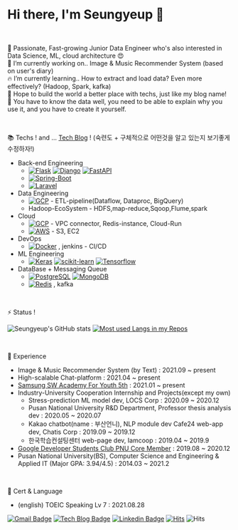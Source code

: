 

# Hi there, I'm Seungyeup 👋

<br>

🌱 Passionate, Fast-growing Junior Data Engineer who's also interested in Data Science, ML, cloud architecture 😍<br>
🔭 I’m currently working on.. Image & Music Recommender System (based on user's diary) <br>
🔥 I’m currently learning.. How to extract and load data? Even more effectively? (Hadoop, Spark, kafka) <br>
👯 Hope to build the world a better place with techs, just like my blog name! <br>
🙏 You have to know the data well, you need to be able to explain why you use it, and you have to create it yourself.<br>

<br>

📚 Techs ! and ... [Tech Blog](https://buildabetterworld.tistory.com/) ! (숙련도 + 구체적으로 어떤것을 알고 있는지 보기좋게 수정하자!)

 + Back-end Engineering
     + [![Flask]](https://flask.palletsprojects.com/) [![Django]](https://www.djangoproject.com/) [![FastAPI]](https://fastapi.tiangolo.com/)
     + [![Spring-Boot]](https://spring.io/projects/spring-boot)
     + [![Laravel]](https://laravel.com/)
 + Data Engineering
     + [![GCP]](https://cloud.google.com/) - ETL-pipeline(Dataflow, Dataproc, BigQuery)
     + Hadoop-EcoSystem - HDFS,map-reduce,Sqoop,Flume,spark
 + Cloud
     + [![GCP]](https://cloud.google.com/) - VPC connector, Redis-instance, Cloud-Run
     + [![AWS]](https://aws.amazon.com/) - S3, EC2
 + DevOps
     + [![Docker]](https://www.docker.com/) , jenkins - CI/CD
 + ML Engineering
     + [![Keras]](https://keras.io/) [![scikit-learn]](https://scikit-learn.org/stable/) [![Tensorflow]](https://www.tensorflow.org/) 
 + DataBase + Messaging Queue
     + [![PostgreSQL]](https://www.postgresql.org/) [![MongoDB]](https://www.mongodb.com/)
     + [![Redis]](https://redis.io/) , kafka

<br>

⚡ Status !

![Seungyeup's GitHub stats](https://github-readme-stats.vercel.app/api?username=Seungyeup&show_icons=true&hide_border=true&theme=dark&?count_private=true&line_height=24)
[![Most used Langs in my Repos](https://github-readme-stats.vercel.app/api/top-langs/?username=Seungyeup&layout=compact&hide_border=true&langs_count=8&theme=dark&hide=html,css,scss,c,hack&exclude_repo=stocklab,Project-StockPlatform,PNU_SGM)](https://github.com/Seungyeup/github-readme-stats)

<br/>

 📝 Experience
  + Image & Music Recommender System (by Text) : 2021.09 ~ present 
  + High-scalable Chat-platform : 2021.04 ~ present 
  + [Samsung SW Academy For Youth 5th](https://www.ssafy.com/ksp/jsp/swp/swpMain.jsp) : 2021.01 ~ present
  + Industry-University Cooperation Internship and Projects(except my own)
    + Stress-prediction ML model dev, LOCS Corp : 2020.09 ~ 2020.12
    + Pusan National University R&D Department, Professor thesis analysis dev : 2020.05 ~ 2020.07
    + Kakao chatbot(name : 부산언니), NLP module dev Cafe24 web-app dev, Chatis Corp : 2019.09 ~ 2019.12
    + 한국학습컨설팅센터 web-page dev, Iamcoop : 2019.04 ~ 2019.9
  + [Google Developer Students Club PNU Core Member](https://buildabetterworld.tistory.com/90?category=847699) : 2019.08 ~ 2020.12
  + Pusan National University(BS), Computer Science and Engineering & Applied IT (Major GPA: 3.94/4.5) : 2014.03 ~ 2021.2

<br/>

 👅 Cert & Language
   + (english) TOEIC Speaking Lv 7 : 2021.08.28

[![Gmail Badge](https://img.shields.io/badge/Gmail-d14836?style=flat-square&logo=Gmail&logoColor=white&link=mailto:lsyes12345@gmail.com)](mailto:harimkang4422@gmail.com) [![Tech Blog Badge](http://img.shields.io/badge/-Tech%20blog-black?style=flat-square&logo=github&link=https://buildabetterworld.tistory.com/)](https://buildabetterworld.tistory.com/) [![Linkedin Badge](https://img.shields.io/badge/-LinkedIn-blue?style=flat-square&logo=Linkedin&logoColor=white&link=https://www.linkedin.com/in/seungyeup-lee-9b0b77162/)](https://www.linkedin.com/in/seungyeup-lee-9b0b77162/)
[![Hits](https://hits.seeyoufarm.com/api/count/incr/badge.svg?url=https%3A%2F%2Fgithub.com%2FSeungyeup%2Fhit-counter&count_bg=%2378F51A&title_bg=%23000000&icon=&icon_color=%2375F541&title=hits&edge_flat=false)](https://hits.seeyoufarm.com) ![Hits](https://img.shields.io/github/followers/Seungyeup?label=Follow)


<!-- badge linkes -->
[aws]: https://img.shields.io/static/v1?style=flat-square&label=&message=AWS&color=232f3e&labelColor=e0e0e0&logoColor=232f3e&logo=amazon-aws
[c++]: https://img.shields.io/static/v1?style=flat-square&label=&message=C%2B%2B&color=00599c&labelColor=e0e0e0&logoColor=00599c&logo=c%2B%2B
[django]: https://img.shields.io/static/v1?style=flat-square&label=&message=Django&color=092e20&labelColor=e0e0e0&logoColor=092e20&logo=django
[FastAPI]: https://img.shields.io/static/v1?style=flat-square&label=&message=FastAPI&color=20B2AA&labelColor=e0e0e0&logoColor=20B2AA&logo=FastAPI
[docker]: https://img.shields.io/static/v1?style=flat-square&label=&message=Docker&color=2496ed&labelColor=212121&logoColor=2496ed&logo=docker
[flask]: https://img.shields.io/static/v1?style=flat-square&label=&message=Flask&color=000&labelColor=e0e0e0&logoColor=000&logo=flask
[gcp]: https://img.shields.io/static/v1?style=flat-square&label=&message=GCP&color=4285f4&labelColor=212121&logoColor=4285f4&logo=google-cloud
[java]: https://img.shields.io/static/v1?style=flat-square&label=&message=Java&color=007396&labelColor=e0e0e0&logoColor=007396&logo=java
[javascript]: https://img.shields.io/static/v1?style=flat-square&label=&message=JavaScript&color=f7df1e&labelColor=212121&logoColor=f7df1e&logo=javascri
[keras]: https://img.shields.io/static/v1?style=flat-square&label=&message=Keras&color=d00000&labelColor=e0e0e0&logoColor=d00000&logo=keras
[laravel]: https://img.shields.io/static/v1?style=flat-square&label=&message=Laravel&color=ff2d20&labelColor=212121&logoColor=ff2d20&logo=laravel
[mongodb]: https://img.shields.io/static/v1?style=flat-square&label=&message=MongoDB&color=47a248&labelColor=212121&logoColor=47a248&logo=mongodb
[pandas]: https://img.shields.io/static/v1?style=flat-square&label=&message=Pandas&color=150458&labelColor=e0e0e0&logoColor=150458&logo=pandas
[php]: https://img.shields.io/static/v1?style=flat-square&label=&message=PHP&color=777bb4&labelColor=212121&logoColor=777bb4&logo=php
[postgresql]: https://img.shields.io/static/v1?style=flat-square&label=&message=PostgreSQL&color=336791&labelColor=e0e0e0&logoColor=336791&logo=postgresql
[python]: https://img.shields.io/static/v1?style=flat-square&label=&message=Python&color=3776ab&labelColor=212121&logoColor=3776ab&logo=python
[redis]: https://img.shields.io/static/v1?style=flat-square&label=&message=Redis&color=dc382d&labelColor=212121&logoColor=dc382d&logo=redis
[scikit-learn]: https://img.shields.io/static/v1?style=flat-square&label=&message=scikit-learn&color=f7931e&labelColor=212121&logoColor=f7931e&logo=scikit-learn
[spring]: https://img.shields.io/static/v1?style=flat-square&label=&message=Spring&color=6db33f&labelColor=212121&logoColor=6db33f&logo=spring
[spring-boot]: https://img.shields.io/static/v1?style=flat-square&label=&message=Spring-Boot&color=6db33f&labelColor=212121&logoColor=6db33f&logo=spring-boot
[tensorflow]: https://img.shields.io/static/v1?style=flat-square&label=&message=Tensorflow&color=ff6f00&labelColor=212121&logoColor=ff6f00&logo=tensorflow
[vue.js]: https://img.shields.io/static/v1?style=flat-square&label=&message=Vue.js&color=4fc08d&labelColor=212121&logoColor=4fc08d&logo=vue-dot-js
